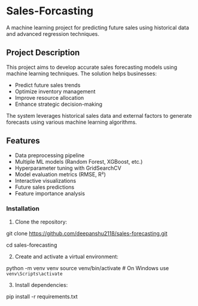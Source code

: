 # Sales-Forcasting
A machine learning project for predicting future sales using historical data and advanced regression techniques.

## Project Description
This project aims to develop accurate sales forecasting models using machine learning techniques. The solution helps businesses:
- Predict future sales trends
- Optimize inventory management
- Improve resource allocation
- Enhance strategic decision-making

The system leverages historical sales data and external factors to generate forecasts using various machine learning algorithms.

## Features
- Data preprocessing pipeline
- Multiple ML models (Random Forest, XGBoost, etc.)
- Hyperparameter tuning with GridSearchCV
- Model evaluation metrics (RMSE, R²)
- Interactive visualizations
- Future sales predictions
- Feature importance analysis


### Installation

1. Clone the repository:


git clone https://github.com/deepanshu2118/sales-forecasting.git

cd sales-forecasting 

2. Create and activate a virtual environment:

python -m venv venv
source venv/bin/activate  # On Windows use `venv\Scripts\activate`


3. Install dependencies:


pip install -r requirements.txt
